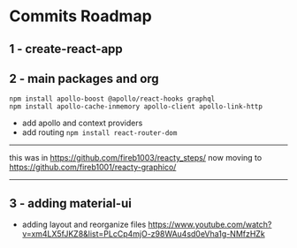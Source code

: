 # Commits Roadmap

## 1 - create-react-app

## 2 - main packages and org

```
npm install apollo-boost @apollo/react-hooks graphql
npm install apollo-cache-inmemory apollo-client apollo-link-http
```

- add apollo and context providers
- add routing `npm install react-router-dom`

---

this was in https://github.com/fireb1003/reacty_steps/
now moving to https://github.com/fireb1001/reacty-graphico/

---

## 3 - adding material-ui

- adding layout and reorganize files
  https://www.youtube.com/watch?v=xm4LX5fJKZ8&list=PLcCp4mjO-z98WAu4sd0eVha1g-NMfzHZk
